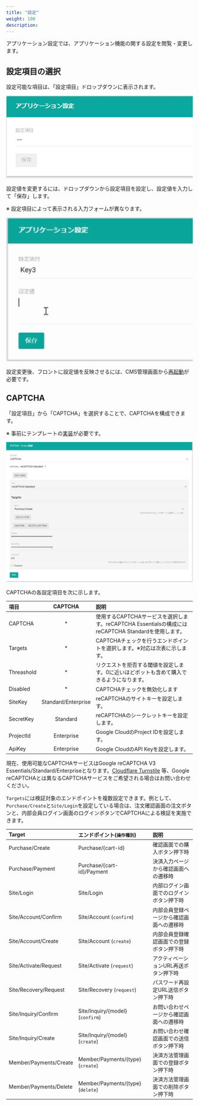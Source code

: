 ```yaml
---
title: "設定"
weight: 100
description: 
---
```


アプリケーション設定では、アプリケーション機能の関する設定を閲覧・変更します。

## 設定項目の選択

設定可能な項目は、「設定項目」ドロップダウンに表示されます。

![設定項目](select.jpg)

設定値を変更するには、ドロップダウンから設定項目を設定し、設定値を入力して「保存」します。

※ 設定項目によって表示される入力フォームが異なります。

![設定変更](schemaless.jpg)

設定変更後、フロントに設定値を反映させるには、CMS管理画面から[再起動](../../cms/restart/)が必要です。

## CAPTCHA

「設定項目」から「CAPTCHA」を選択することで、CAPTCHAを構成できます。

※ 事前にテンプレートの[実装](../../../../development/captcha)が必要です。

![CAPTCHA](captcha.jpg)

CAPTCHAの各設定項目を次に示します。

|    項目    |       CAPTCHA       |                                                説明                                                 |
| :--------- | :-----------------: | :-------------------------------------------------------------------------------------------------- |
| CAPTCHA    |          *          | 使用するCAPTCHAサービスを選択します。reCAPTCHA Essentialsの構成にはreCAPTCHA Standardを使用します。 |
| Targets    |          *          | CAPTCHAチェックを行うエンドポイントを選択します。※対応は次表に示します。                            |
| Threashold |          *          | リクエストを拒否する閾値を設定します。0に近いほどボットも含めて購入できるようになります。           |
| Disabled   |          *          | CAPTCHAチェックを無効化します                                                                       |
| SiteKey    | Standard/Enterprise | reCAPTCHAのサイトキーを設定します。                                                                 |
| SecretKey  |      Standard       | reCAPTCHAのシークレットキーを設定します。                                                           |
| ProjectId  |     Enterprise      | Google CloudのProject IDを設定します。                                                              |
| ApiKey     |     Enterprise      | Google CloudのAPI Keyを設定します。                                                                 |

現在、使用可能なCAPTCHAサービスはGoogle reCAPTCHA V3 Essentials/Standard/Enterpriseとなります。[Cloudflare Turnstile](https://www.cloudflare.com/ja-jp/products/turnstile/) 等、Google reCAPTCHAとは異なるCAPTCHAサービスをご希望される場合はお問い合わせください。

`Targets`には検証対象のエンドポイントを複数設定できます。例として、`Purchase/Create`と`Site/Login`を設定している場合は、注文確認画面の注文ボタンと、内部会員ログイン画面のログインボタンでCAPTCHAによる検証を実施できます。

|         Target         |        エンドポイント(`操作種別`)        |                   説明                   |
| :--------------------- | :------------------------------------- | :--------------------------------------- |
| Purchase/Create        | Purchase/{cart-id}                | 確認画面での購入ボタン押下時             |
| Purchase/Payment       | Purchase/{cart-id}/Payment        | 決済入力ページから確認画面への遷移時     |
| Site/Login             | Site/Login                        | 内部ログイン画面でのログインボタン押下時 |
| Site/Account/Confirm   | Site/Account (`confirm`)          | 内部会員登録ページから確認画面への遷移時 |
| Site/Account/Create    | Site/Account (`create`)           | 内部会員登録確認画面での登録ボタン押下時 |
| Site/Activate/Request  | Site/Activate (`request`)         | アクティベーションURL再送ボタン押下時    |
| Site/Recovery/Request  | Site/Recovery (`request`)         | パスワード再設定URL送信ボタン押下時      |
| Site/Inquiry/Confirm   | Site/Inquiry/{model} (`confirm`)  | お問い合わせページから確認画面への遷移時 |
| Site/Inquiry/Create    | Site/Inquiry/{model} (`create`)   | お問い合わせ確認画面での送信ボタン押下時 |
| Member/Payments/Create | Member/Payments/{type} (`create`) | 決済方法管理画面での登録ボタン押下時     |
| Member/Payments/Delete | Member/Payments/{type} (`delete`) | 決済方法管理画面での削除ボタン押下時     |

